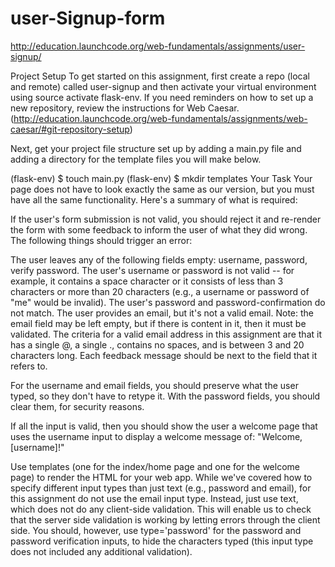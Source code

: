# user-Signup-form
http://education.launchcode.org/web-fundamentals/assignments/user-signup/

Project Setup
To get started on this assignment, first create a repo (local and remote) called user-signup and then activate your virtual environment using source activate flask-env. If you need reminders on how to set up a new repository, review the instructions for Web Caesar.(http://education.launchcode.org/web-fundamentals/assignments/web-caesar/#git-repository-setup)

Next, get your project file structure set up by adding a main.py file and adding a directory for the template files you will make below.

(flask-env) $ touch main.py
(flask-env) $ mkdir templates
Your Task
Your page does not have to look exactly the same as our version, but you must have all the same functionality. Here's a summary of what is required:

If the user's form submission is not valid, you should reject it and re-render the form with some feedback to inform the user of what they did wrong. The following things should trigger an error:

The user leaves any of the following fields empty: username, password, verify password.
The user's username or password is not valid -- for example, it contains a space character or it consists of less than 3 characters or more than 20 characters (e.g., a username or password of "me" would be invalid).
The user's password and password-confirmation do not match.
The user provides an email, but it's not a valid email. Note: the email field may be left empty, but if there is content in it, then it must be validated. The criteria for a valid email address in this assignment are that it has a single @, a single ., contains no spaces, and is between 3 and 20 characters long.
Each feedback message should be next to the field that it refers to.

For the username and email fields, you should preserve what the user typed, so they don't have to retype it. With the password fields, you should clear them, for security reasons.

If all the input is valid, then you should show the user a welcome page that uses the username input to display a welcome message of: "Welcome, [username]!"

Use templates (one for the index/home page and one for the welcome page) to render the HTML for your web app.
While we've covered how to specify different input types than just text (e.g., password and email), for this assignment do not use the email input type. Instead, just use text, which does not do any client-side validation. This will enable us to check that the server side validation is working by letting errors through the client side. You should, however, use type='password' for the password and password verification inputs, to hide the characters typed (this input type does not included any additional validation).

